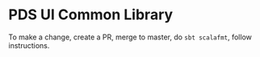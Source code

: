# PDS UI Common Library

To make a change, create a PR, merge to master, do `sbt scalafmt`, follow instructions.

